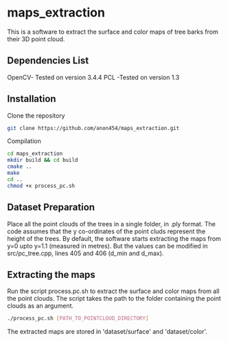 # maps_extraction
This is a software to extract the surface and color maps of tree barks from their 3D point cloud.

## Dependencies List
OpenCV- Tested on version 3.4.4
PCL -Tested on version 1.3

## Installation

Clone the repository 
```bash
git clone https://github.com/anon454/maps_extraction.git
```
Compilation
```bash
cd maps_extraction
mkdir build && cd build
cmake ..
make
cd ..
chmod +x process_pc.sh
```
## Dataset Preparation
Place all the point clouds of the trees in a single folder, in .ply format. The code assumes that the y co-ordinates of the point cluds represent the height of the trees. By default, the software starts extracting the maps from y=0 upto y=1.1 (measured in metres). But the values can be modified in src/pc_tree.cpp, lines 405 and 406 (d_min and d_max).

## Extracting the maps
Run the script process.pc.sh to extract the surface and color maps from all the point clouds. The script takes the path to the folder containing the point clouds as an argument. 
```bash
./process_pc.sh [PATH_TO_POINTCLOUD_DIRECTORY]
```
The extracted maps are stored in 'dataset/surface' and 'dataset/color'.
